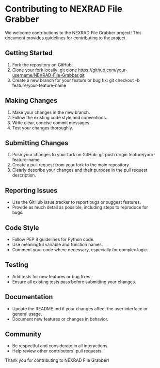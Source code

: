 # Contributing to NEXRAD File Grabber

We welcome contributions to the NEXRAD File Grabber project! This document provides guidelines for contributing to the project.

## Getting Started

1. Fork the repository on GitHub.
2. Clone your fork locally:
    git clone <https://github.com/your-username/NEXRAD-File-Grabber.git>
3. Create a new branch for your feature or bug fix:
    git checkout -b feature/your-feature-name

## Making Changes

1. Make your changes in the new branch.
2. Follow the existing code style and conventions.
3. Write clear, concise commit messages.
4. Test your changes thoroughly.

## Submitting Changes

1. Push your changes to your fork on GitHub:
    git push origin feature/your-feature-name
2. Create a pull request from your fork to the main repository.
3. Clearly describe your changes and their purpose in the pull request description.

## Reporting Issues

- Use the GitHub issue tracker to report bugs or suggest features.
- Provide as much detail as possible, including steps to reproduce for bugs.

## Code Style

- Follow PEP 8 guidelines for Python code.
- Use meaningful variable and function names.
- Comment your code where necessary, especially for complex logic.

## Testing

- Add tests for new features or bug fixes.
- Ensure all existing tests pass before submitting your changes.

## Documentation

- Update the README.md if your changes affect the user interface or general usage.
- Document new features or changes in behavior.

## Community

- Be respectful and considerate in all interactions.
- Help review other contributors' pull requests.

Thank you for contributing to NEXRAD File Grabber!
